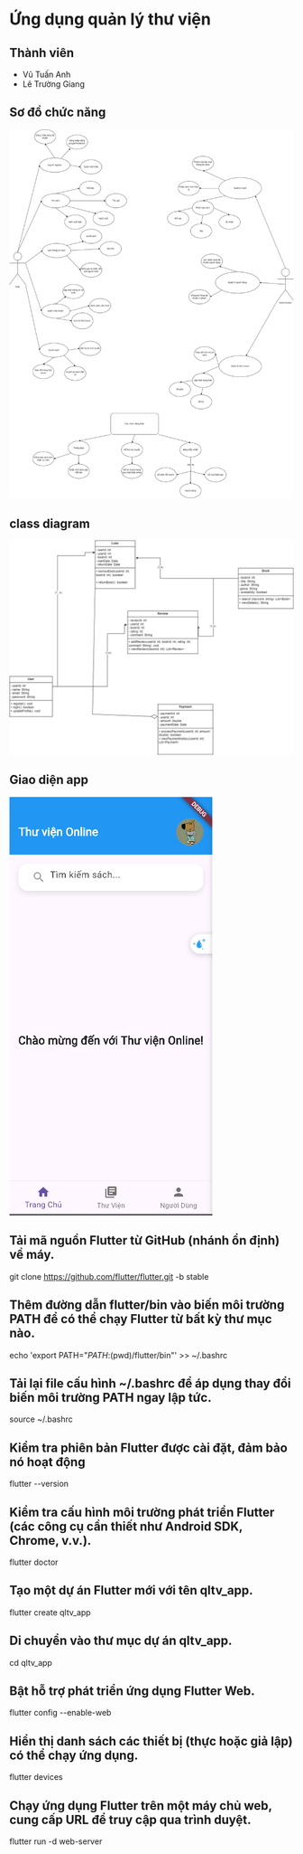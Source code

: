# Ứng dụng quản lý thư viện

## Thành viên
- Vũ Tuấn Anh
- Lê Trường Giang

## Sơ đồ chức năng
![Ảnh ](image/Sơ_đồ_chức_năng.png)

## class diagram
![Ảnh class diagram](image/class_diagram_mobile.png)
## Giao diện app
![Ảnh class diagram](image/Screenshot%202024-12-30%20153416.png)

## Tải mã nguồn Flutter từ GitHub (nhánh ổn định) về máy.
git clone https://github.com/flutter/flutter.git -b stable

## Thêm đường dẫn flutter/bin vào biến môi trường PATH để có thể chạy Flutter từ bất kỳ thư mục nào.
echo 'export PATH="$PATH:$(pwd)/flutter/bin"' >> ~/.bashrc

## Tải lại file cấu hình ~/.bashrc để áp dụng thay đổi biến môi trường PATH ngay lập tức.
source ~/.bashrc

## Kiểm tra phiên bản Flutter được cài đặt, đảm bảo nó hoạt động
flutter --version

## Kiểm tra cấu hình môi trường phát triển Flutter (các công cụ cần thiết như Android SDK, Chrome, v.v.).
flutter doctor

## Tạo một dự án Flutter mới với tên qltv_app.
flutter create qltv_app

## Di chuyển vào thư mục dự án qltv_app.
cd qltv_app

## Bật hỗ trợ phát triển ứng dụng Flutter Web.
flutter config --enable-web

## Hiển thị danh sách các thiết bị (thực hoặc giả lập) có thể chạy ứng dụng.
flutter devices

## Chạy ứng dụng Flutter trên một máy chủ web, cung cấp URL để truy cập qua trình duyệt.
flutter run -d web-server
